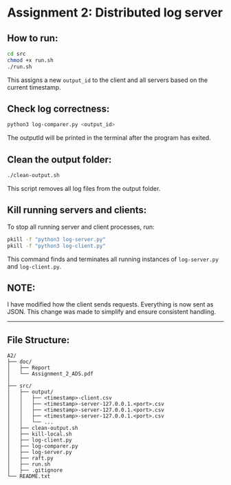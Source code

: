 # Assignment 2: Distributed log server

## How to run:
```sh
cd src
chmod +x run.sh
./run.sh
```
This assigns a new `output_id` to the client and all servers based on the current timestamp.

## Check log correctness:
```sh
python3 log-comparer.py <output_id>
```
The outputId will be printed in the terminal after the program has exited. 

## Clean the output folder:
```sh
./clean-output.sh
```
This script removes all log files from the output folder.

## Kill running servers and clients:

To stop all running server and client processes, run:

```sh
pkill -f "python3 log-server.py"
pkill -f "python3 log-client.py"
```

This command finds and terminates all running instances of `log-server.py` and `log-client.py`.

## NOTE:
I have modified how the client sends requests. Everything is now sent as JSON. This change was made to simplify and ensure consistent handling.

---

## File Structure:

```
A2/
├── doc/
│   ├── Report
│   └── Assignment_2_ADS.pdf
│
├── src/
│   ├── output/
│   │   ├── <timestamp>-client.csv
│   │   ├── <timestamp>-server-127.0.0.1.<port>.csv
│   │   ├── <timestamp>-server-127.0.0.1.<port>.csv
│   │   ├── <timestamp>-server-127.0.0.1.<port>.csv
│   │   └── ...
│   ├── clean-output.sh
│   ├── kill-local.sh
│   ├── log-client.py
│   ├── log-comparer.py
│   ├── log-server.py
│   ├── raft.py
│   ├── run.sh
│   ├── .gitignore
└── README.txt
```

